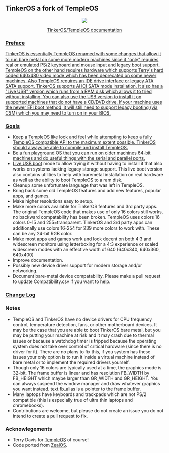 ## TinkerOS a fork of TempleOS

<p align="center">
  <a href="https://tinkeros.github.io">
  <img src="https://github.com/tinkeros/TinkerOS/raw/main/Images/theme.gif" /></a>
</p>
<p align="center"><a href="https://tinkeros.github.io">TinkerOS/TempleOS documentation</p>


### Preface
TinkerOS is essentially TempleOS renamed with some changes that allow it to run bare metal on some more modern machines since it "only" requires real or emulated PS/2 keyboard and mouse input and legacy boot support.  TempleOS on the other hand requires hardware which supports Terry's hard coded 640x480 video mode which has been deprecated on some newer machines.  Also TempleOS requires an IDE drive interface or legacy ATA SATA support.  TinkerOS supports AHCI SATA mode installation.  It also has a "Live USB" version which runs from a RAM disk which allows it to tried without installing.  You can also use the USB version to install it on supported machines that do not have a CD/DVD drive.  If your machine uses the newer EFI boot method, it will still need to support legacy booting (via CSM) which you may need to turn on in your BIOS.  

### Goals
- Keep a TempleOS like look and feel while attempting to keep a fully TempleOS compatible API to the maximum extent possible.  TinkerOS should always be able to compile and install TempleOS.
- Be a fun playground OS that you can run on older machines 64-bit machines and do useful things with the serial and parallel ports.
- <a href="https://github.com/tinkeros/TinkerOS/blob/main/USBBoot/README.md">Live USB boot</a> mode to allow trying it without having to install it that also works on systems lacking legacy storage support.  This live boot version also contains utilities to help with baremetal installation on real hardware as well as the ability to boot TempleOS to a ram disk.
- Cleanup some unfortunate language that was left in TempleOS.
- Bring back some old TempleOS features and add new features, popular apps, and games.
- Make higher resolutions easy to setup.
- Make more colors available for TinkerOS features and 3rd party apps.  The original TempleOS code that makes use of only 16 colors still works, no backward compatability has been broken.  TempleOS uses colors 16 colors 0-15 and 255=transparent.  TinkerOS and 3rd party apps can additionally use colors 16-254 for 239 more colors to work with.  These can be any 24-bit RGB color.
- Make most apps and games work and look decent on both 4:3 and widescreen monitors using letterboxing for a 4:3 experience or scaled widescreen modes with an effective width of 640 (640x340, 640x360, 640x400)
- Improve documentation.
- Possibly new device driver support for modern storage and/or networking.
- Document bare-metal device compatability.  Please make a pull request to update Compatibility.csv if you want to help.

### <a href="https://github.com/tinkeros/TinkerOS/blob/main/ChangeLog.md">Change Log</a>

### Notes
- TempleOS and TinkerOS have no device drivers for CPU frequency control, temperature detection, fans, or other motherboard devices.  It may be the case that you are able to boot TinkerOS bare metal, but you may be putting your machine at risk and it may crash due to thermal issues or because a watchdog timer is tripped because the operating system does not take over control of critical hardware (since there is no driver for it).  There are no plans to fix this, if you system has these issues your only option is to run it inside a virtual machine instead of bare metal or to implement the required drivers yourself.
- Though only 16 colors are typically used at a time, the graphics mode is 32-bit.  The frame buffer is linear and has resolution FB_WIDTH by FB_HEIGHT which maybe larger than GR_WIDTH and GR_HEIGHT.  You can always suspend the window manager and draw whatever graphics you want instead.  text.fb_alias is a pointer to the frame buffer.
- Many laptops have keyboards and trackpads which are not PS/2 compatible (this is especially true of ultra thin laptops and chromebooks).
- Contributions are welcome, but please do not create an issue you do not intend to create a pull request to fix.


### Acknowlegements
- Terry Davis for <a href="https://templeos.org/">TempleOS</a> of course!
- Code ported from <a href="https://github.com/Zeal-Operating-System/ZealOS">ZealOS</a>.

